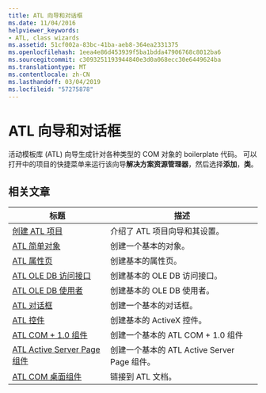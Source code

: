 ```yaml
---
title: ATL 向导和对话框
ms.date: 11/04/2016
helpviewer_keywords:
- ATL, class wizards
ms.assetid: 51cf002a-83bc-41ba-aeb8-364ea2331375
ms.openlocfilehash: 1eea4e86d453939f5ba1bdda47906768c8012ba6
ms.sourcegitcommit: c3093251193944840e3d0a068ecc30e6449624ba
ms.translationtype: MT
ms.contentlocale: zh-CN
ms.lasthandoff: 03/04/2019
ms.locfileid: "57275878"
---
```

# <a name="atl-wizards-and-dialog-boxes"></a>ATL 向导和对话框

活动模板库 (ATL) 向导生成针对各种类型的 COM 对象的 boilerplate 代码。 可以打开中的项目的快捷菜单来运行该向导**解决方案资源管理器**，然后选择**添加**，**类**。

## <a name="related-articles"></a>相关文章

|标题|描述|
|-----------|-----------------|
|[创建 ATL 项目](../../atl/reference/creating-an-atl-project.md)|介绍了 ATL 项目向导和其设置。|
|[ATL 简单对象](../../atl/reference/adding-an-atl-simple-object.md)|创建一个基本的对象。|
|[ATL 属性页](../../atl/reference/adding-an-atl-property-page.md)|创建基本的属性页。|
|[ATL OLE DB 访问接口](../../atl/reference/adding-an-atl-ole-db-provider.md)|创建基本的 OLE DB 访问接口。|
|[ATL OLE DB 使用者](../../atl/reference/adding-an-atl-ole-db-consumer.md)|创建基本的 OLE DB 使用者。|
|[ATL 对话框](../../atl/reference/adding-an-atl-dialog-box.md)|创建一个基本的对话框。|
|[ATL 控件](../../atl/reference/adding-an-atl-control.md)|创建基本的 ActiveX 控件。|
|[ATL COM + 1.0 组件](../../atl/reference/adding-an-atl-com-plus-1-0-component.md)|创建一个基本的 ATL COM + 1.0 组件|
|[ATL Active Server Page 组件](../../atl/reference/adding-an-atl-active-server-page-component.md)|创建一个基本的 ATL Active Server Page 组件。|
|[ATL COM 桌面组件](../../atl/atl-com-desktop-components.md)|链接到 ATL 文档。|
